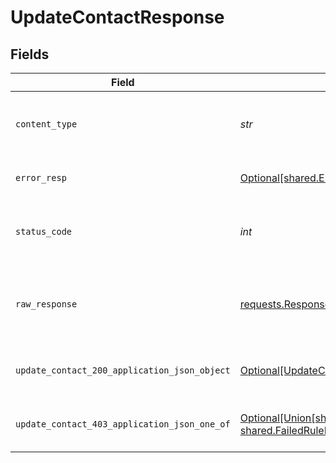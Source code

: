 # UpdateContactResponse


## Fields

| Field                                                                                                                       | Type                                                                                                                        | Required                                                                                                                    | Description                                                                                                                 |
| --------------------------------------------------------------------------------------------------------------------------- | --------------------------------------------------------------------------------------------------------------------------- | --------------------------------------------------------------------------------------------------------------------------- | --------------------------------------------------------------------------------------------------------------------------- |
| `content_type`                                                                                                              | *str*                                                                                                                       | :heavy_check_mark:                                                                                                          | HTTP response content type for this operation                                                                               |
| `error_resp`                                                                                                                | [Optional[shared.ErrorResp]](../../models/shared/errorresp.md)                                                              | :heavy_minus_sign:                                                                                                          | Could not authenticate the user                                                                                             |
| `status_code`                                                                                                               | *int*                                                                                                                       | :heavy_check_mark:                                                                                                          | HTTP response status code for this operation                                                                                |
| `raw_response`                                                                                                              | [requests.Response](https://requests.readthedocs.io/en/latest/api/#requests.Response)                                       | :heavy_minus_sign:                                                                                                          | Raw HTTP response; suitable for custom response parsing                                                                     |
| `update_contact_200_application_json_object`                                                                                | [Optional[UpdateContact200ApplicationJSON]](../../models/operations/updatecontact200applicationjson.md)                     | :heavy_minus_sign:                                                                                                          | Updated the contact details successfully.                                                                                   |
| `update_contact_403_application_json_one_of`                                                                                | [Optional[Union[shared.ErrorResp, shared.FailedRuleErrorResp]]](../../models/operations/updatecontact403applicationjson.md) | :heavy_minus_sign:                                                                                                          | The user is not allowed to access this resource                                                                             |